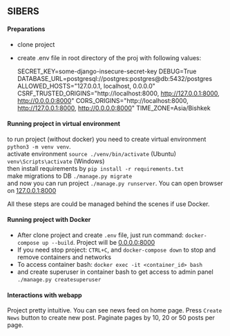 ## SIBERS

#### Preparations
  - clone project
  - create .env file in root directory of the proj with following values:


    SECRET_KEY=some-django-insecure-secret-key
    DEBUG=True
    DATABASE_URL=postgresql://postgres:postgres@db:5432/postgres
    ALLOWED_HOSTS="127.0.0.1, localhost, 0.0.0.0"
    CSRF_TRUSTED_ORIGINS="http://localhost:8000, http://127.0.0.1:8000, http://0.0.0.0:8000"
    CORS_ORIGINS="http://localhost:8000, http://127.0.0.1:8000, http://0.0.0.0:8000"
    TIME_ZONE=Asia/Bishkek


#### Running project in virtual environment
to run project (without docker) you need to create virtual environment `python3 -m venv venv`.<br/>
activate environment `source ./venv/bin/activate` (Ubuntu) `venv\Scripts\activate` (Windows)<br/>
then install requirements by `pip install -r requirements.txt`<br/>
make migrations to DB `./manage.py migrate`<br/>
and now you can run project `./manage.py runserver`. You can open browser on [127.0.0.1:8000](http://127.0.0.1:8000/)<br/>

All these steps are could be managed behind the scenes if use Docker. 

#### Running project with Docker
  - After clone project and create `.env` file, just run command: `docker-compose up --build`. Project will be [0.0.0.0:8000](http://0.0.0.0:8000/)
  - If you need stop project: `CTRL+C`, and `docker-compose down` to stop and remove containers and networks
  - To access container bash: `docker exec -it <container_id> bash`
  - and create superuser in container bash to get access to admin panel `./manage.py createsuperuser`


#### Interactions with webapp
Project pretty intuitive. You can see news feed on home page. Press `Create News` button to create new post. Paginate pages by 10, 20 or 50 posts per page.